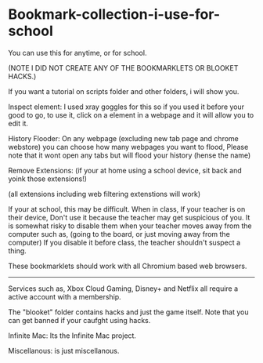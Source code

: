 # Bookmark-collection-i-use-for-school
You can use this for anytime, or for school.

(NOTE I DID NOT CREATE ANY OF THE BOOKMARKLETS OR BLOOKET HACKS.)

If you want a tutorial on scripts folder and other folders, i will show you.

Inspect element: I used xray goggles for this so if you used it before your good to go, 
to use it, click on a element in a webpage and it will allow you to edit it.

History Flooder: On any webpage (excluding new tab page and chrome webstore) you can choose how many webpages you want to flood, Please note that it wont open any tabs but will flood your history (hense the name)


Remove Extensions:
(if your at home using a school device, sit back and yoink those extensions!) 

(all extensions including web filtering extenstions will work)

If your at school, this may be difficult.
When in class, If your teacher is on their device, Don't use it because the teacher may get suspicious of you. 
It is somewhat risky to disable them when your teacher moves away from the computer such as, (going to the board, or just moving away from the computer)
If you disable it before class, the teacher shouldn't suspect a thing.

These bookmarklets should work with all Chromium based web browsers.

-----------------------------------------------------------------------------------------------------------------------------------------------------------

Services such as, Xbox Cloud Gaming, Disney+ and Netflix all require a active account with a membership.

The "blooket" folder contains hacks and just the game itself. Note that you can get banned if your caufght using hacks.

Infinite Mac: Its the Infinite Mac project.

Miscellanous: is just miscellanous.
